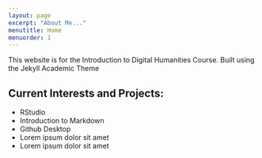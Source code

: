 ```yaml
---
layout: page
excerpt: "About Me..."
menutitle: Home
menuorder: 1
---
```


This website is for the Introduction to Digital Humanities Course. Built using the Jekyll Academic Theme

## Current Interests and Projects:

- RStudio
- Introduction to Markdown
- Github Desktop
- Lorem ipsum dolor sit amet
- Lorem ipsum dolor sit amet
